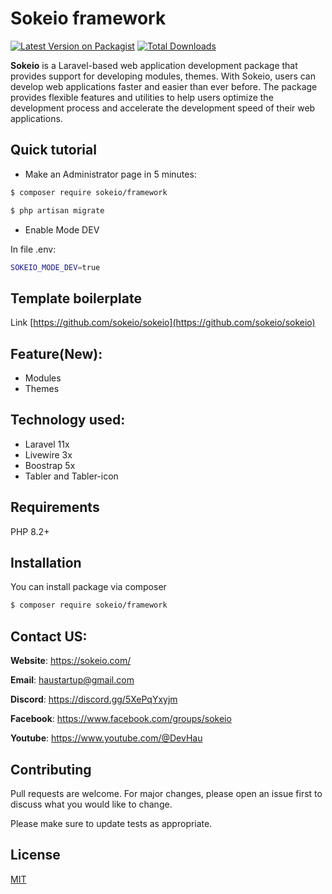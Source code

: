 # Sokeio framework

[![Latest Version on Packagist](https://img.shields.io/packagist/v/sokeio/framework.svg?style=flat-square)](https://packagist.org/packages/sokeio/framework)
[![Total Downloads](https://img.shields.io/packagist/dt/sokeio/framework.svg?style=flat-square)](https://packagist.org/packages/sokeio/framework)

**Sokeio** is a Laravel-based web application development package that provides support for developing modules, themes. With Sokeio, users can develop web applications faster and easier than ever before. The package provides flexible features and utilities to help users optimize the development process and accelerate the development speed of their web applications.

## Quick tutorial

- Make an Administrator page in 5 minutes:

```bash
$ composer require sokeio/framework
```

```bash
$ php artisan migrate
```

- Enable Mode DEV

In file .env:

```bash
SOKEIO_MODE_DEV=true
```

## Template boilerplate

Link [https://github.com/sokeio/sokeio](https://github.com/sokeio/sokeio)

## Feature(New):

- Modules
- Themes

## Technology used:

- Laravel 11x
- Livewire 3x
- Boostrap 5x
- Tabler and Tabler-icon

## Requirements

PHP 8.2+

## Installation

You can install package via composer

```bash
$ composer require sokeio/framework
```
## Contact US:

**Website**: https://sokeio.com/

**Email**: haustartup@gmail.com

**Discord**: https://discord.gg/5XePqYxyjm

**Facebook**: https://www.facebook.com/groups/sokeio

**Youtube**: https://www.youtube.com/@DevHau


## Contributing

Pull requests are welcome. For major changes, please open an issue first to discuss what you would like to change.

Please make sure to update tests as appropriate.

## License

[MIT](./LICENSE)
